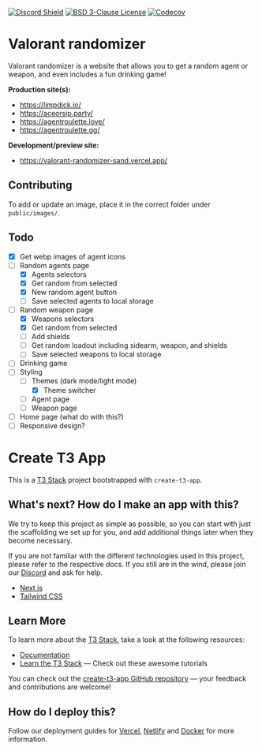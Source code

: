 [![Discord Shield](https://discordapp.com/api/guilds/452233740408717313/widget.png?style=shield)](https://discord.gg/KTgshSbEUU)
[![BSD 3-Clause License](https://img.shields.io/badge/license-BSD%203--Clause-blue.svg)](https://opensource.org/license/bsd-3-clause)
[![Codecov](https://img.shields.io/codecov/c/github/Ixirsii/valorant-randomizer?logo=codecov&style=flat)](https://codecov.io/gh/Ixirsii/valorant-randomizer)

# Valorant randomizer

Valorant randomizer is a website that allows you to get a random agent or
weapon, and even includes a fun drinking game!

**Production site(s):**

- https://limpdick.io/
- https://aceorsip.party/
- https://agentroulette.love/
- https://agentroulette.gg/

**Development/preview site:**

- https://valorant-randomizer-sand.vercel.app/

## Contributing

To add or update an image, place it in the correct folder under
`public/images/`.

## Todo

- [x] Get webp images of agent icons
- [ ] Random agents page
  - [x] Agents selectors
  - [x] Get random from selected
  - [x] New random agent button
  - [ ] Save selected agents to local storage
- [ ] Random weapon page
  - [x] Weapons selectors
  - [x] Get random from selected
  - [ ] Add shields
  - [ ] Get random loadout including sidearm, weapon, and shields
  - [ ] Save selected weapons to local storage
- [ ] Drinking game
- [ ] Styling 
  - [ ] Themes (dark mode/light mode)
    - [x] Theme switcher
  - [ ] Agent page
  - [ ] Weapon page
- [ ] Home page (what do with this?)
- [ ] Responsive design?

# Create T3 App

This is a [T3 Stack](https://create.t3.gg/) project bootstrapped with `create-t3-app`.

## What's next? How do I make an app with this?

We try to keep this project as simple as possible, so you can start with just the scaffolding we set up for you, and add additional things later when they become necessary.

If you are not familiar with the different technologies used in this project, please refer to the respective docs. If you still are in the wind, please join our [Discord](https://t3.gg/discord) and ask for help.

- [Next.js](https://nextjs.org)
- [Tailwind CSS](https://tailwindcss.com)

## Learn More

To learn more about the [T3 Stack](https://create.t3.gg/), take a look at the following resources:

- [Documentation](https://create.t3.gg/)
- [Learn the T3 Stack](https://create.t3.gg/en/faq#what-learning-resources-are-currently-available) — Check out these awesome tutorials

You can check out the [create-t3-app GitHub repository](https://github.com/t3-oss/create-t3-app) — your feedback and contributions are welcome!

## How do I deploy this?

Follow our deployment guides for [Vercel](https://create.t3.gg/en/deployment/vercel), [Netlify](https://create.t3.gg/en/deployment/netlify) and [Docker](https://create.t3.gg/en/deployment/docker) for more information.
